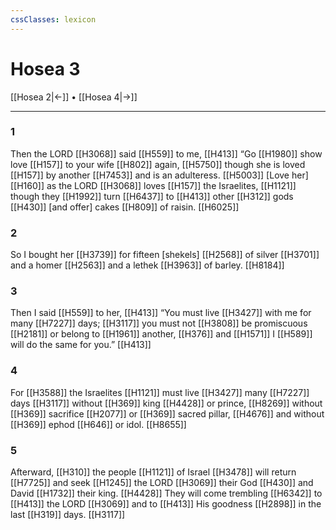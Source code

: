 ```yaml
---
cssClasses: lexicon
---
```


# Hosea 3

[[Hosea 2|←]] • [[Hosea 4|→]]

---

### 1
Then the LORD [[H3068]] said [[H559]] to me, [[H413]] “Go [[H1980]] show love [[H157]] to your wife [[H802]] again, [[H5750]] though she is loved [[H157]] by another [[H7453]] and is an adulteress. [[H5003]] [Love her] [[H160]] as the LORD [[H3068]] loves [[H157]] the Israelites, [[H1121]] though they [[H1992]] turn [[H6437]] to [[H413]] other [[H312]] gods [[H430]] [and offer] cakes [[H809]] of raisin. [[H6025]]

### 2
So I bought her [[H3739]] for fifteen [shekels] [[H2568]] of silver [[H3701]] and a homer [[H2563]] and a lethek [[H3963]] of barley. [[H8184]]

### 3
Then I said [[H559]] to her, [[H413]] “You must live [[H3427]] with me  for many [[H7227]] days; [[H3117]] you must not [[H3808]] be promiscuous [[H2181]] or belong to [[H1961]] another, [[H376]] and [[H1571]] I [[H589]] will do the same for you.” [[H413]]

### 4
For [[H3588]] the Israelites [[H1121]] must live [[H3427]] many [[H7227]] days [[H3117]] without [[H369]] king [[H4428]] or prince, [[H8269]] without [[H369]] sacrifice [[H2077]] or [[H369]] sacred pillar, [[H4676]] and without [[H369]] ephod [[H646]] or idol. [[H8655]]

### 5
Afterward, [[H310]] the people [[H1121]] of Israel [[H3478]] will return [[H7725]] and seek [[H1245]] the LORD [[H3069]] their God [[H430]] and David [[H1732]] their king. [[H4428]] They will come trembling [[H6342]] to [[H413]] the LORD [[H3069]] and to [[H413]] His goodness [[H2898]] in the last [[H319]] days. [[H3117]]


